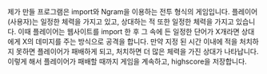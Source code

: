제가 만들 프로그램은 import와 Ngram을 이용하는 전투 형식의 게임입니다. 플레이어(사용자)는 일정한 체력을 가지고 있고, 상대하는 적 또한 일정한 체력을 
가지고 있습니다. 이때 플레이어는 웹사이트를 import 한 후 그 속에 든 일정한 단어가 X개라면 상대에게 X의 데미지를 주는 방식으로 공격을 합니다. 만약 지정
된 시간 이내에 적을 처치하지 못하면 플레이어가 패배하게 되고, 처치하면 더 많은 체력을 가진 상대가 나타납니다. 이렇게 해서 플레이어가 패배할 때까지 
게임을 계속하고, highscore을 저장합니다.

